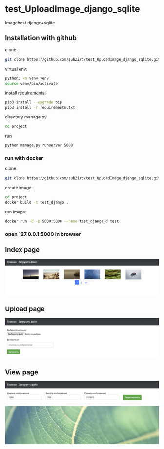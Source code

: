 # test_UploadImage_django_sqlite
Imagehost django+sqlite



## Installation with github
clone:
```sh
git clone https://github.com/subZiro/test_UploadImage_django_sqlite.git
```

virtual env:
```sh
python3 -m venv venv 
source venv/bin/activate
```

install requirements:
```sh
pip3 install --upgrade pip
pip3 install -r requirements.txt
```

directery manage.py
```sh
cd project
```

 run
```sh
python manage.py runserver 5000
```



### run with docker 


clone:
```sh
git clone https://github.com/subZiro/test_UploadImage_django_sqlite.git
```

create image:
```sh
cd project
docker build -t test_django .
```

run image:
```sh
docker run -d -p 5000:5000 --name test_django_d test
```


### open 127.0.0.1:5000 in browser






## Index page
![index page](https://github.com/subZiro/test_UploadImage_django_sqlite/blob/master/index.jpg)


## Upload page
![upload](https://github.com/subZiro/test_UploadImage_django_sqlite/blob/master/upload.jpg)


## View page
![view](https://github.com/subZiro/test_UploadImage_django_sqlite/blob/master/view-edit.jpg)
